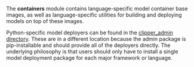 The **containers** module contains language-specific model container base images, as well as language-specific utilities for building and deploying models on top of these images. 

Python-specific model deployers can be found in the [clipper_admin directory](clipper_admin/clipper_admin/deployers). These are in a different location because the admin package is pip-installable and should provide all of the deployers directly. The underlying philosophy is that users should only have to install a single model deployment package for each major framework or language.
